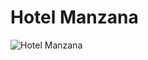 #  Hotel Manzana



![Hotel Manzana](https://github.com/StarryWings/images/raw/master/ManzanaHotel.png)
